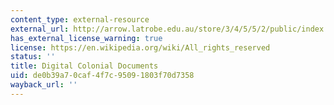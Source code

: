 ```yaml
---
content_type: external-resource
external_url: http://arrow.latrobe.edu.au/store/3/4/5/5/2/public/index.htm
has_external_license_warning: true
license: https://en.wikipedia.org/wiki/All_rights_reserved
status: ''
title: Digital Colonial Documents
uid: de0b39a7-0caf-4f7c-9509-1803f70d7358
wayback_url: ''
---
```

